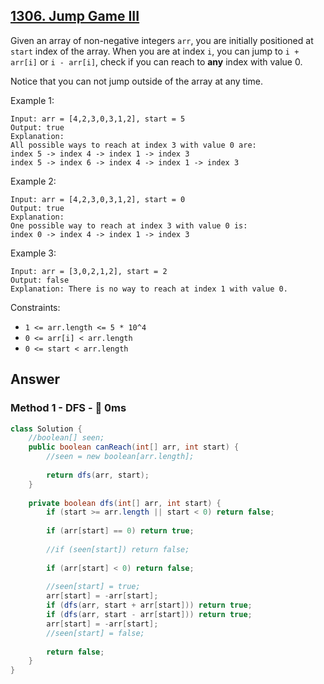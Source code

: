 ## [1306. Jump Game III](https://leetcode.com/problems/jump-game-iii/)

Given an array of non-negative integers `arr`, you are initially positioned at `start` index of the array. When you are at index `i`, you can jump to `i + arr[i]` or `i - arr[i]`, check if you can reach to **any** index with value 0.

Notice that you can not jump outside of the array at any time.

 

Example 1:

```
Input: arr = [4,2,3,0,3,1,2], start = 5
Output: true
Explanation: 
All possible ways to reach at index 3 with value 0 are: 
index 5 -> index 4 -> index 1 -> index 3 
index 5 -> index 6 -> index 4 -> index 1 -> index 3 
```

Example 2:

```
Input: arr = [4,2,3,0,3,1,2], start = 0
Output: true 
Explanation: 
One possible way to reach at index 3 with value 0 is: 
index 0 -> index 4 -> index 1 -> index 3
```

Example 3:

```
Input: arr = [3,0,2,1,2], start = 2
Output: false
Explanation: There is no way to reach at index 1 with value 0.
```

Constraints:

- `1 <= arr.length <= 5 * 10^4`
- `0 <= arr[i] < arr.length`
- `0 <= start < arr.length`

## Answer
### Method 1 - DFS - :rocket: 0ms
```java
class Solution {
    //boolean[] seen;
    public boolean canReach(int[] arr, int start) {
        //seen = new boolean[arr.length];
        
        return dfs(arr, start);
    }
    
    private boolean dfs(int[] arr, int start) {
        if (start >= arr.length || start < 0) return false;
        
        if (arr[start] == 0) return true;
        
        //if (seen[start]) return false;
        
        if (arr[start] < 0) return false;
        
        //seen[start] = true;
        arr[start] = -arr[start];
        if (dfs(arr, start + arr[start])) return true;
        if (dfs(arr, start - arr[start])) return true;
        arr[start] = -arr[start];
        //seen[start] = false;
        
        return false;
    }
}
```
